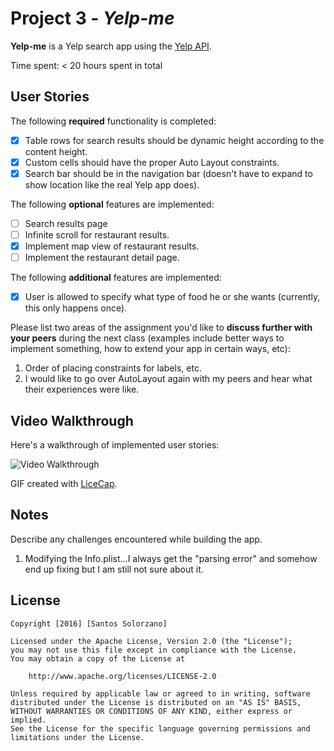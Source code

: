 # Project 3 - *Yelp-me*

**Yelp-me** is a Yelp search app using the [Yelp API](http://www.yelp.com/developers/documentation/v2/search_api).

Time spent: < 20 hours spent in total

## User Stories

The following **required** functionality is completed:

- [X] Table rows for search results should be dynamic height according to the content height.
- [X] Custom cells should have the proper Auto Layout constraints.
- [X] Search bar should be in the navigation bar (doesn't have to expand to show location like the real Yelp app does).

The following **optional** features are implemented:

- [ ] Search results page
- [ ] Infinite scroll for restaurant results.
- [X] Implement map view of restaurant results.
- [ ] Implement the restaurant detail page.

The following **additional** features are implemented:

- [X] User is allowed to specify what type of food he or she wants (currently, this only happens once).

Please list two areas of the assignment you'd like to **discuss further with your peers** during the next class (examples include better ways to implement something, how to extend your app in certain ways, etc):

1. Order of placing constraints for labels, etc.
2. I would like to go over AutoLayout again with my peers and hear what their experiences were like.

## Video Walkthrough 

Here's a walkthrough of implemented user stories:

<img src='http://i.imgur.com/AbrR8rp.gif' title='Video Walkthrough' width='' alt='Video Walkthrough' />

GIF created with [LiceCap](http://www.cockos.com/licecap/).

## Notes

Describe any challenges encountered while building the app.

1. Modifying the Info.plist...I always get the "parsing error" and somehow end up fixing but I am still not sure about it.

## License

    Copyright [2016] [Santos Solorzano]

    Licensed under the Apache License, Version 2.0 (the "License");
    you may not use this file except in compliance with the License.
    You may obtain a copy of the License at

        http://www.apache.org/licenses/LICENSE-2.0

    Unless required by applicable law or agreed to in writing, software
    distributed under the License is distributed on an "AS IS" BASIS,
    WITHOUT WARRANTIES OR CONDITIONS OF ANY KIND, either express or implied.
    See the License for the specific language governing permissions and
    limitations under the License.
